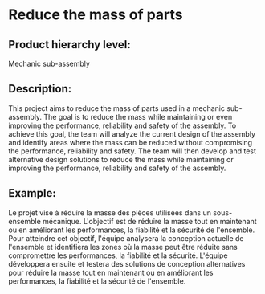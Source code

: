 # Reduce the mass of parts

## Product hierarchy level:
Mechanic sub-assembly

## Description:
This project aims to reduce the mass of parts used in a mechanic sub-assembly. The goal is to reduce the mass while maintaining or even improving the performance, reliability and safety of the assembly. To achieve this goal, the team will analyze the current design of the assembly and identify areas where the mass can be reduced without compromising the performance, reliability and safety. The team will then develop and test alternative design solutions to reduce the mass while maintaining or improving the performance, reliability and safety of the assembly.

## Example:
Le projet vise à réduire la masse des pièces utilisées dans un sous-ensemble mécanique. L'objectif est de réduire la masse tout en maintenant ou en améliorant les performances, la fiabilité et la sécurité de l'ensemble. Pour atteindre cet objectif, l'équipe analysera la conception actuelle de l'ensemble et identifiera les zones où la masse peut être réduite sans compromettre les performances, la fiabilité et la sécurité. L'équipe développera ensuite et testera des solutions de conception alternatives pour réduire la masse tout en maintenant ou en améliorant les performances, la fiabilité et la sécurité de l'ensemble.
